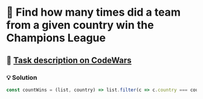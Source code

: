 # 📝 Find how many times did a team from a given country win the Champions League

## 🔗 [Task description on CodeWars](https://www.codewars.com/kata/581b30af1ef8ee6aea0015b9)

### 💡 Solution

```javascript
const countWins = (list, country) => list.filter(c => c.country === country).length;
```
